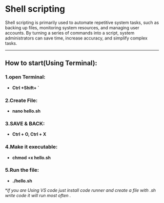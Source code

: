 # Shell scripting

Shell scripting is primarily used to automate repetitive system tasks, such as backing up files, monitoring system resources, and managing user accounts. By turning a series of commands into a script, system administrators can save time, increase accuracy, and simplify complex tasks.

---
## How to start(Using Terminal):

### 1.open Terminal:
- **Ctrl +Shift+ `** 
### 2.Create File:
- **nano hello.sh** 
### 3.SAVE & BACK:
- **Ctrl + O, Ctrl + X** 
### 4.Make it executable:
- **chmod +x hello.sh** 
### 5.Run the file:
- **./hello.sh** 



**If you are Using VS code just install code runner and create a file with .sh write code it will run most often .*
